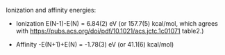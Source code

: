 Ionization and affinity energies:

 - Ionization E(N-1)-E(N) = 6.84(2) eV (or 157.7(5) kcal/mol, which agrees with https://pubs.acs.org/doi/pdf/10.1021/acs.jctc.1c01071 table2.)

 - Affinity -E(N+1)+E(N) = -1.78(3) eV (or 41.1(6) kcal/mol)
